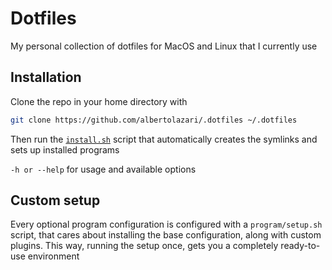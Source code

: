 # Dotfiles
My personal collection of dotfiles for MacOS and Linux that I currently use

## Installation
Clone the repo in your home directory with
```bash
git clone https://github.com/albertolazari/.dotfiles ~/.dotfiles
```

Then run the [`install.sh`](install.sh) script that automatically creates the symlinks and sets up installed programs

`-h or --help` for usage and available options

## Custom setup
Every optional program configuration is configured with a `program/setup.sh` script, that cares about installing the base configuration, along with custom plugins. This way, running the setup once, gets you a completely ready-to-use environment
